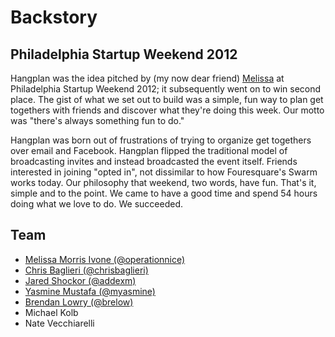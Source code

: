 # Backstory

## Philadelphia Startup Weekend 2012

Hangplan was the idea pitched by (my now dear friend) [Melissa](https://twitter.com/operationnice) at Philadelphia Startup Weekend 2012; it subsequently went on to win second place. The gist of what we set out to build was a simple, fun way to plan get togethers with friends and discover what they're doing this week. Our motto was "there's always something fun to do."

Hangplan was born out of frustrations of trying to organize get togethers over email and Facebook. Hangplan flipped the traditional model of broadcasting invites and instead broadcasted the event itself. Friends interested in joining "opted in", not dissimilar to how Fouresquare's Swarm works today. Our philosophy that weekend, two words, have fun. That's it, simple and to the point. We came to have a good time and spend 54 hours doing what we love to do. We succeeded.

## Team

* [Melissa Morris Ivone (@operationnice)](http://www.twitter.com/operationnice)
* [Chris Baglieri (@chrisbaglieri)](http://www.twitter.com/chrisbaglieri)
* [Jared Shockor (@addexm)](http://www.twitter.com/addexm)
* [Yasmine Mustafa (@myasmine)](http://www.twitter.com/myasmine)
* [Brendan Lowry (@brelow)](http://www.twitter.com/brelow)
* Michael Kolb
* Nate Vecchiarelli
